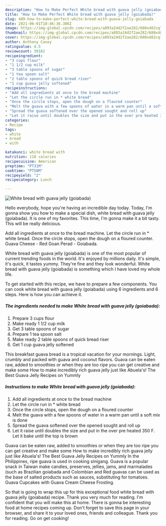```yaml
---
description: "How to Make Perfect White bread with guava jelly (goiabada)"
title: "How to Make Perfect White bread with guava jelly (goiabada)"
slug: 489-how-to-make-perfect-white-bread-with-guava-jelly-goiabada
date: 2021-06-01T18:46:36.386Z
image: https://img-global.cpcdn.com/recipes/a893a24d2f2ae282/680x482cq70/white-bread-with-guava-jelly-goiabada-recipe-main-photo.jpg
thumbnail: https://img-global.cpcdn.com/recipes/a893a24d2f2ae282/680x482cq70/white-bread-with-guava-jelly-goiabada-recipe-main-photo.jpg
cover: https://img-global.cpcdn.com/recipes/a893a24d2f2ae282/680x482cq70/white-bread-with-guava-jelly-goiabada-recipe-main-photo.jpg
author: Anthony Casey
ratingvalue: 4.5
reviewcount: 30182
recipeingredient:
- "3 cups flour"
- "1 1/2 cup milk"
- "3 table spoons of sugar"
- "1 tea spoon salt"
- "2 table spoons of quick bread riser"
- "1 cup guava jelly softened"
recipeinstructions:
- "Add all ingredients at once to the bread machine"
- "Let the circle run in * white bread"
- "Once the circle stops, open the dough on a floured counter"
- "Melt the guava with a few spoons of water in a warm pan until a soft mix is done"
- "Spread the guava softened over the opened sought and roll up"
- "Let it raise until doubles the size and put in the over pre heated 350 F. Let it bake until the top is brown"
categories:
- Recipe
tags:
- white
- bread
- with

katakunci: white bread with 
nutrition: 118 calories
recipecuisine: American
preptime: "PT31M"
cooktime: "PT58M"
recipeyield: "2"
recipecategory: Lunch

---
```



![White bread with guava jelly (goiabada)](https://img-global.cpcdn.com/recipes/a893a24d2f2ae282/680x482cq70/white-bread-with-guava-jelly-goiabada-recipe-main-photo.jpg)

Hello everybody, hope you're having an incredible day today. Today, I'm gonna show you how to make a special dish, white bread with guava jelly (goiabada). It is one of my favorites. This time, I'm gonna make it a bit tasty. This will be really delicious.

Add all ingredients at once to the bread machine. Let the circle run in * white bread. Once the circle stops, open the dough on a floured counter. Guava Cheese - Red Goan Perad - Goiabada.

White bread with guava jelly (goiabada) is one of the most popular of current trending foods in the world. It's enjoyed by millions daily. It's simple, it's quick, it tastes yummy. They're fine and they look wonderful. White bread with guava jelly (goiabada) is something which I have loved my whole life.


To get started with this recipe, we have to prepare a few components. You can cook white bread with guava jelly (goiabada) using 6 ingredients and 6 steps. Here is how you can achieve it.

<!--inarticleads1-->

##### The ingredients needed to make White bread with guava jelly (goiabada):

1. Prepare 3 cups flour
1. Make ready 1 1/2 cup milk
1. Get 3 table spoons of sugar
1. Prepare 1 tea spoon salt
1. Make ready 2 table spoons of quick bread riser
1. Get 1 cup guava jelly softened


This breakfast guava bread is a tropical vacation for your mornings. Light, crumbly and packed with guava and coconut flavors. Guava can be eaten raw, added to smoothies or when they are too ripe you can get creative and make some How to make incredibly rich guava jelly just like Abuela&#39;s! The Best Guava Jelly Recipes on Yummly 

<!--inarticleads2-->

##### Instructions to make White bread with guava jelly (goiabada):

1. Add all ingredients at once to the bread machine
1. Let the circle run in * white bread
1. Once the circle stops, open the dough on a floured counter
1. Melt the guava with a few spoons of water in a warm pan until a soft mix is done
1. Spread the guava softened over the opened sought and roll up
1. Let it raise until doubles the size and put in the over pre heated 350 F. Let it bake until the top is brown


Guava can be eaten raw, added to smoothies or when they are too ripe you can get creative and make some How to make incredibly rich guava jelly just like Abuela&#39;s! The Best Guava Jelly Recipes on Yummly In the Philippines, ripe guava is used in cooking sinigang. Guava is a popular snack in Taiwan make candies, preserves, jellies, jams, and marmalades (such as Brazilian goiabada and Colombian and Red guavas can be used as the base of salted products such as sauces, substituting for tomatoes. Guava Cupcakes with Guava Cream Cheese Frosting. 

So that is going to wrap this up for this exceptional food white bread with guava jelly (goiabada) recipe. Thank you very much for reading. I'm confident that you will make this at home. There is gonna be interesting food at home recipes coming up. Don't forget to save this page in your browser, and share it to your loved ones, friends and colleague. Thank you for reading. Go on get cooking!

